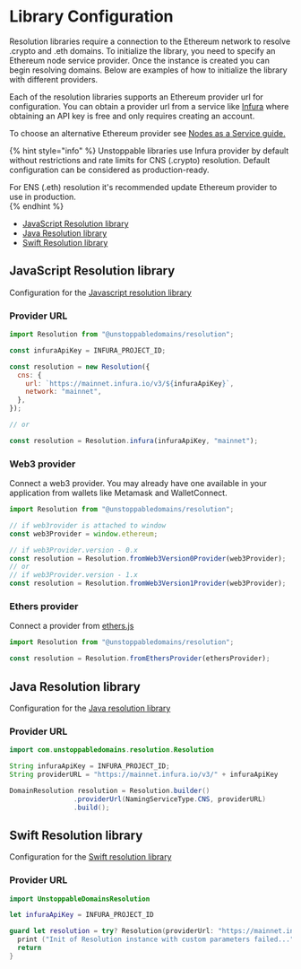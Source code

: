 # Library Configuration    

Resolution libraries require a connection to the Ethereum network to resolve .crypto and .eth domains. To initialize the library, you need to specify an Ethereum node service provider. Once the instance is created you can begin resolving domains. Below are examples of how to initialize the library with different providers.  

Each of the resolution libraries supports an Ethereum provider url for configuration. You can obtain a provider url from a service like [Infura](https://infura.io) where obtaining an API key is free and only requires creating an account.  
  
To choose an alternative Ethereum provider see [Nodes as a Service guide.](https://ethereum.org/en/developers/docs/nodes-and-clients/nodes-as-a-service/)

{% hint style="info" %}
Unstoppable libraries use Infura provider by default without restrictions and rate limits for CNS (.crypto) resolution. Default configuration can be considered as production-ready.   
    
For ENS (.eth) resolution it's recommended update Ethereum provider to use in production.    
{% endhint %}

- [JavaScript Resolution library](library-configuration.md#javascript-resolution-library) 
- [Java Resolution library](library-configuration.md#java-resolution-library)
- [Swift Resolution library](library-configuration.md#swift-resolution-library)

## JavaScript Resolution library

Configuration for the [Javascript resolution library](https://github.com/unstoppabledomains/resolution)

### Provider URL

```javascript
import Resolution from "@unstoppabledomains/resolution";

const infuraApiKey = INFURA_PROJECT_ID;

const resolution = new Resolution({
  cns: {
    url: `https://mainnet.infura.io/v3/${infuraApiKey}`,
    network: "mainnet",
  },
});

// or

const resolution = Resolution.infura(infuraApiKey, "mainnet");
```

### Web3 provider

Connect a web3 provider. You may already have one available in your application from wallets like Metamask and WalletConnect.

```javascript
import Resolution from "@unstoppabledomains/resolution";

// if web3rovider is attached to window
const web3Provider = window.ethereum;

// if web3Provider.version - 0.x
const resolution = Resolution.fromWeb3Version0Provider(web3Provider);
// or
// if web3Provider.version - 1.x
const resolution = Resolution.fromWeb3Version1Provider(web3Provider);
```

### Ethers provider

Connect a provider from [ethers.js](https://www.npmjs.com/package/ethers)

```javascript
import Resolution from "@unstoppabledomains/resolution";

const resolution = Resolution.fromEthersProvider(ethersProvider);
```

## Java Resolution library

Configuration for the [Java resolution library](https://github.com/unstoppabledomains/resolution-java)

### Provider URL

```java
import com.unstoppabledomains.resolution.Resolution

String infuraApiKey = INFURA_PROJECT_ID;
String providerURL = "https://mainnet.infura.io/v3/" + infuraApiKey

DomainResolution resolution = Resolution.builder()
                .providerUrl(NamingServiceType.CNS, providerURL)
                .build();
```

## Swift Resolution library

Configuration for the [Swift resolution library](https://github.com/unstoppabledomains/resolution-swift)

### Provider URL

```swift
import UnstoppableDomainsResolution

let infuraApiKey = INFURA_PROJECT_ID

guard let resolution = try? Resolution(providerUrl: "https://mainnet.infura.io/v3/" + infuraApiKey, network: "mainnet") else {
  print ("Init of Resolution instance with custom parameters failed...")
  return
}
```
